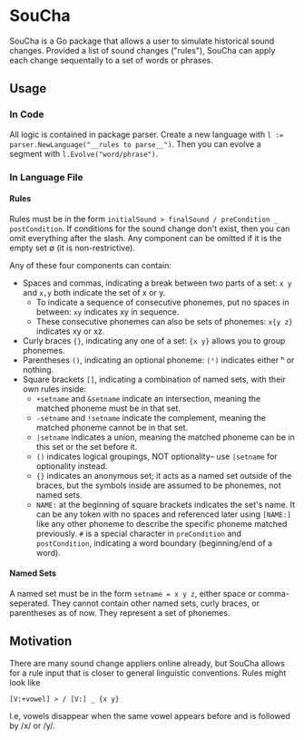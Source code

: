 # SouCha

SouCha is a Go package that allows a user to simulate historical sound changes. Provided a list of sound changes ("rules"), SouCha can apply each change sequentally to a set of words or phrases. 

## Usage

### In Code

All logic is contained in package parser. Create a new language with `l := parser.NewLanguage("__rules to parse__")`. Then you can evolve a segment with `l.Evolve("word/phrase")`.

### In Language File

#### Rules
Rules must be in the form `initialSound > finalSound / preCondition _ postCondition`. If conditions for the sound change don't exist, then you can omit everything after the slash. Any component can be omitted if it is the empty set ∅ (it is non-restrictive).

Any of these four components can contain:
* Spaces and commas, indicating a break between two parts of a set: `x y` and `x,y` both indicate the set of x or y.
   * To indicate a sequence of consecutive phonemes, put no spaces in between: `xy` indicates xy in sequence.
   * These consecutive phonemes can also be sets of phonemes: `x{y z}` indicates xy or xz.
* Curly braces `{}`, indicating any one of a set: `{x y}` allows you to group phonemes.
* Parentheses `()`, indicating an optional phoneme: `(ʰ)` indicates either ʰ or nothing.
* Square brackets `[]`, indicating a combination of named sets, with their own rules inside:
   * `+setname` and `&setname` indicate an intersection, meaning the matched phoneme must be in that set.
   * `-setname` and `!setname` indicate the complement, meaning the matched phoneme cannot be in that set.
   * `|setname` indicates a union, meaning the matched phoneme can be in this set or the set before it.
   * `()` indicates logical groupings, NOT optionality– use `|setname` for optionality instead.
   * `{}` indicates an anonymous set; it acts as a named set outside of the braces, but the symbols inside are assumed to be phonemes, not named sets.
   * `NAME:` at the beginning of square brackets indicates the set's name. It can be any token with no spaces and referenced later using `[NAME:]` like any other phoneme to describe the specific phoneme matched previously. 
`#` is a special character in `preCondition` and `postCondition`, indicating a word boundary (beginning/end of a word).

#### Named Sets
A named set must be in the form `setname = x y z`, either space or comma-seperated. They cannot contain other named sets, curly braces, or parentheses as of now. They represent a set of phonemes.

## Motivation
There are many sound change appliers online already, but SouCha allows for a rule input that is closer to general linguistic conventions. Rules might look like 

`[V:+vowel] > / [V:] _ {x y}`

I.e, vowels disappear when the same vowel appears before and is followed by /x/ or /y/.
